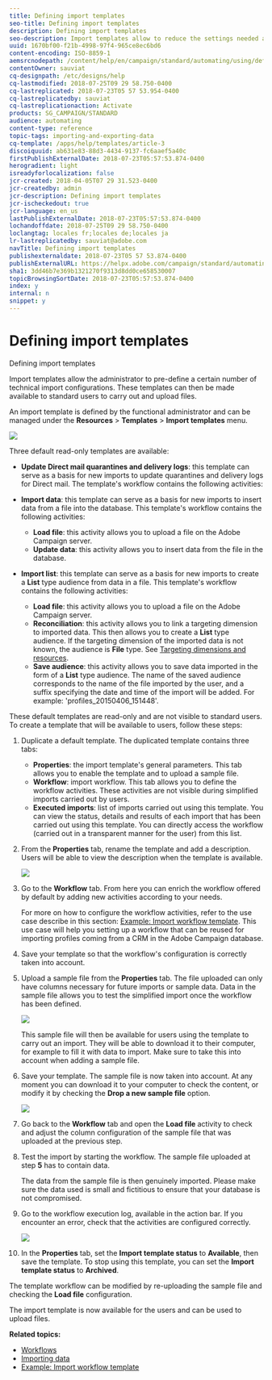```yaml
---
title: Defining import templates
seo-title: Defining import templates
description: Defining import templates
seo-description: Import templates allow to reduce the settings needed and to import data faster.
uuid: 1670bf00-f21b-4998-97f4-965ce8ec6bd6
content-encoding: ISO-8859-1
aemsrcnodepath: /content/help/en/campaign/standard/automating/using/defining-import-templates
contentOwner: sauviat
cq-designpath: /etc/designs/help
cq-lastmodified: 2018-07-25T09 29 58.750-0400
cq-lastreplicated: 2018-07-23T05 57 53.954-0400
cq-lastreplicatedby: sauviat
cq-lastreplicationaction: Activate
products: SG_CAMPAIGN/STANDARD
audience: automating
content-type: reference
topic-tags: importing-and-exporting-data
cq-template: /apps/help/templates/article-3
discoiquuid: ab631e83-88d3-4434-9137-fc6aaef5a40c
firstPublishExternalDate: 2018-07-23T05:57:53.874-0400
herogradient: light
isreadyforlocalization: false
jcr-created: 2018-04-05T07 29 31.523-0400
jcr-createdby: admin
jcr-description: Defining import templates
jcr-ischeckedout: true
jcr-language: en_us
lastPublishExternalDate: 2018-07-23T05:57:53.874-0400
lochandoffdate: 2018-07-25T09 29 58.750-0400
loclangtag: locales fr;locales de;locales ja
lr-lastreplicatedby: sauviat@adobe.com
navTitle: Defining import templates
publishexternaldate: 2018-07-23T05 57 53.874-0400
publishExternalURL: https://helpx.adobe.com/campaign/standard/automating/using/defining-import-templates.html
sha1: 3dd46b7e369b1321270f9313d8dd0ce658530007
topicBrowsingSortDate: 2018-07-23T05:57:53.874-0400
index: y
internal: n
snippet: y
---
```


# Defining import templates

Defining import templates

Import templates allow the administrator to pre-define a certain number of technical import configurations. These templates can then be made available to standard users to carry out and upload files.

An import template is defined by the functional administrator and can be managed under the **Resources** &gt; **Templates** &gt; **Import templates** menu.

![](assets/import_template_list.png)

Three default read-only templates are available:

* **Update Direct mail quarantines and delivery logs**: this template can serve as a basis for new imports to update quarantines and delivery logs for Direct mail. The template's workflow contains the following activities: 
* **Import data**: this template can serve as a basis for new imports to insert data from a file into the database. This template's workflow contains the following activities:

    * **Load file**: this activity allows you to upload a file on the Adobe Campaign server.
    * **Update data**: this activity allows you to insert data from the file in the database.

* **Import list**: this template can serve as a basis for new imports to create a **List** type audience from data in a file. This template's workflow contains the following activities:

    * **Load file**: this activity allows you to upload a file on the Adobe Campaign server.
    * **Reconciliation**: this activity allows you to link a targeting dimension to imported data. This then allows you to create a **List** type audience. If the targeting dimension of the imported data is not known, the audience is **File** type. See [Targeting dimensions and resources](../../automating/using/query.md#targeting-dimensions-and-resources).
    * **Save audience**: this activity allows you to save data imported in the form of a **List** type audience. The name of the saved audience corresponds to the name of the file imported by the user, and a suffix specifying the date and time of the import will be added. For example: 'profiles_20150406_151448'.

These default templates are read-only and are not visible to standard users. To create a template that will be available to users, follow these steps:

1. Duplicate a default template. The duplicated template contains three tabs:

    * **Properties**: the import template's general parameters. This tab allows you to enable the template and to upload a sample file.
    * **Workflow**: import workflow. This tab allows you to define the workflow activities. These activities are not visible during simplified imports carried out by users.
    * **Executed imports**: list of imports carried out using this template. You can view the status, details and results of each import that has been carried out using this template. You can directly access the workflow (carried out in a transparent manner for the user) from this list.

1. From the **Properties** tab, rename the template and add a description. Users will be able to view the description when the template is available.

   ![](assets/simplified_import_model1.png)

1. Go to the **Workflow** tab. From here you can enrich the workflow offered by default by adding new activities according to your needs.

   For more on how to configure the workflow activities, refer to the use case describe in this section: [Example: Import workflow template](../../automating/using/importing-data.md#example--import-workflow-template). This use case will help you setting up a workflow that can be reused for importing profiles coming from a CRM in the Adobe Campaign database.

1. Save your template so that the workflow's configuration is correctly taken into account.
1. Upload a sample file from the **Properties** tab. The file uploaded can only have columns necessary for future imports or sample data. Data in the sample file allows you to test the simplified import once the workflow has been defined.

   ![](assets/import_template_Sample.png)

   This sample file will then be available for users using the template to carry out an import. They will be able to download it to their computer, for example to fill it with data to import. Make sure to take this into account when adding a sample file.

1. Save your template. The sample file is now taken into account. At any moment you can download it to your computer to check the content, or modify it by checking the **Drop a new sample file** option.

   ![](assets/simplified_import_model2.png)

1. Go back to the **Workflow** tab and open the **Load file** activity to check and adjust the column configuration of the sample file that was uploaded at the previous step.
1. Test the import by starting the workflow. The sample file uploaded at step **5** has to contain data.

   The data from the sample file is then genuinely imported. Please make sure the data used is small and fictitious to ensure that your database is not compromised.

1. Go to the workflow execution log, available in the action bar. If you encounter an error, check that the activities are configured correctly.

   ![](assets/simplified_import_model3.png)

1. In the **Properties** tab, set the **Import template status** to **Available**, then save the template. To stop using this template, you can set the **Import template status** to **Archived**.

The template workflow can be modified by re-uploading the sample file and checking the **Load file** configuration.

The import template is now available for the users and can be used to upload files.

**Related topics:**

* [Workflows](../../automating/using/discovering-workflows.md)
* [Importing data](../../automating/using/importing-data.md)
* [Example: Import workflow template](../../automating/using/importing-data.md#example--import-workflow-template)

